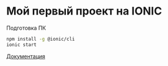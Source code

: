 # Мой первый проект на IONIC
 Подготовка ПК
```bash
npm install -g @ionic/cli
ionic start
```
[Документация](https://test-bc740.web.app)
